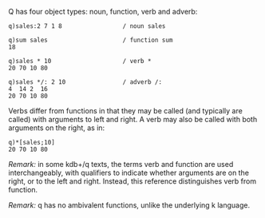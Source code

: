 Q has four object types: noun, function, verb and adverb:

    q)sales:2 7 1 8                 / noun sales

    q)sum sales                     / function sum
    18

    q)sales * 10                    / verb *
    20 70 10 80

    q)sales */: 2 10                / adverb /:
    4  14 2  16
    20 70 10 80

Verbs differ from functions in that they may be called (and typically are called) with arguments to left and right. A verb may also be called with both arguments on the right, as in:

    q)*[sales;10]
    20 70 10 80

*Remark:* in some kdb+/q texts, the terms verb and function are used interchangeably, with qualifiers to indicate whether arguments are on the right, or to the left and right. Instead, this reference distinguishes verb from function.

*Remark:* q has no ambivalent functions, unlike the underlying k language.
